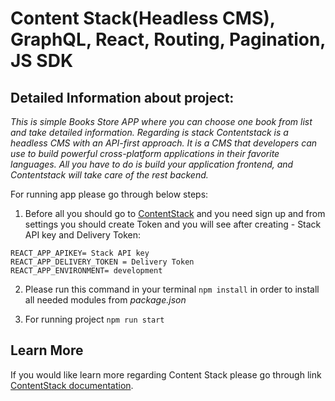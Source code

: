 # Content Stack(Headless CMS), GraphQL, React, Routing, Pagination, JS SDK

## Detailed Information about project:<br>
*This is simple Books Store APP where you can choose one book from list and take detailed information. Regarding is stack Contentstack is a headless CMS with an API-first approach. It is a CMS that developers can use to build powerful cross-platform applications in their favorite languages. All you have to do is build your application frontend, and Contentstack will take care of the rest backend.*

For running app please go through below steps:
1. Before all  you should go to [ContentStack](https://www.contentstack.com/) and you need sign up and from settings you should create Token and you will see after creating - Stack API key and Delivery Token:<br>
```
REACT_APP_APIKEY= Stack API key
REACT_APP_DELIVERY_TOKEN = Delivery Token
REACT_APP_ENVIRONMENT= development
```

2. Please run this command in your terminal `npm install` in order to install all needed modules from *package.json*<br>

3. For running project `npm run start`<br>

## Learn More

If you would like learn more regarding Content Stack please go through link [ContentStack documentation](https://www.contentstack.com/).

